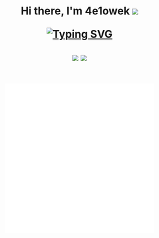 <h1 align="center">Hi there, I'm 4e1owek
<img src="https://github.com/blackcater/blackcater/raw/main/images/Hi.gif" height="32"/>
  <br>
  
  [![Typing SVG](https://readme-typing-svg.herokuapp.com?color=%2336BCF7&lines=Just+a+man+from+Russia)](https://git.io/typing-svg)
  
  <div>
  <a href="https://www.leetcode.com/atvkail"><img src="https://img.shields.io/badge/LeetCode-grey?style=for-the-badge&logo=leetcode&logoColor=orange"></a>
  <a href="https://discord.gg/https://discordapp.com/users/494455423764660224/"><img src="https://img.shields.io/badge/discord-blue?style=for-the-badge&logo=discordr&logoColor=white"> </a>
    
  </div>
  <br>
</h1>
<div align="center">
<img src="example.svg" width="400" height="400" alt="box">
</div>
